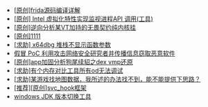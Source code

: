 + [[原创]frida源码编译详解](https://bbs.kanxue.com/thread-275763.htm)
+ [[原创] Intel 虚拟化特性实现监视进程API 调用(工具)](https://bbs.kanxue.com/thread-283716.htm)
+ [[原创]逆向分析某VT加持的无畏契约纯内核挂](https://bbs.kanxue.com/thread-281181.htm)
+ [[原创]1111](https://bbs.kanxue.com/thread-285033.htm)
+ [[求助] x64dbg 堆栈不显示函数参数](https://bbs.kanxue.com/thread-285206.htm)
+ [假冒 PoC 利用攻击网络安全研究者并传播信息窃取恶意软件](https://bbs.kanxue.com/thread-285216.htm)
+ [[原创]app加固分析狗尾续貂之dex vmp还原](https://bbs.kanxue.com/thread-285212.htm)
+ [[求助]有个内存对比工具所有od无法调试](https://bbs.kanxue.com/thread-285214.htm)
+ [[求助]某游戏找地图数据，我所述的办法找不到，能不能提供下思路？](https://bbs.kanxue.com/thread-285128.htm)
+ [[推荐][原创]svc_hook框架](https://bbs.kanxue.com/thread-284713.htm)
+ [windows JDK 版本切换工具](https://bbs.kanxue.com/thread-285195.htm)
